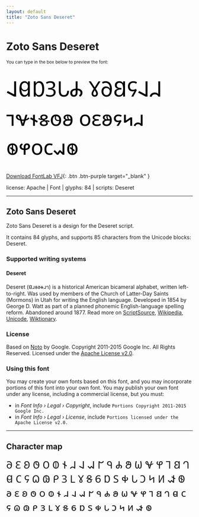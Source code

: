 ```yaml
---
layout: default
title: "Zoto Sans Deseret"
---
```


# Zoto Sans Deseret

<small>You can type in the box below to preview the font:</small>

<div contenteditable="true" style="font-family: 'Zoto Sans Deseret'; font-size: 4em; color:black; margin: 0.5em 0 0.5em 0; line-height: 1.4em;">
𐐈𐐔𐐟𐐚𐐢𐐌 𐐜𐐀𐐒𐐖𐐈𐐇 𐐹𐐷𐐮𐑅𐐫𐐵 𐐬𐐩𐐵𐐾𐑌𐐯 𐑏𐐸𐐬𐐽𐐱𐑏
</div>

[Download FontLab VFJ](https://downgit.github.io/#/home?url=https://github.com/fontlabcom/getgo-fonts/blob/main/getgo-fonts/apache/zotosans/zotosans-deseret.vfj){: .btn .btn-purple target="_blank" }

license: Apache \| Font \| glyphs: 84 \| scripts: Deseret

---


## Zoto Sans Deseret

Zoto Sans Deseret is a design for the Deseret script.

It contains 84 glyphs, and supports 85 characters from the Unicode blocks: Deseret.


### Supported writing systems


#### Deseret

Deseret (𐐔𐐯𐑅𐐨𐑉𐐯𐐻) is a historical American bicameral alphabet, written left-to-right. Was used by members of the Church of Latter-Day Saints (Mormons) in Utah for writing the English language. Developed in 1854 by George D. Watt as part of a planned phonemic English-language spelling reform. Abandoned around 1877. Read more on [ScriptSource](https://scriptsource.org/scr/Dsrt), [Wikipedia](https://en.wikipedia.org/wiki/ISO_15924:Dsrt), [Unicode](https://www.unicode.org/versions/Unicode13.0.0/ch20.pdf#G27507), [Wiktionary](https://en.wiktionary.org/wiki/Category:Deseret_script).


### License

Based on [Noto](https://github.com/notofonts) by Google. Copyright 2011-2015 Google Inc. All Rights Reserved. Licensed under the [Apache License v2.0](https://www.apache.org/licenses/LICENSE-2.0.txt).

### Using this font

You may create your own fonts based on this font, and you may incorporate portions of this font into your own font. You may publish your own font under any license, including a commercial license, but you must:

- in _Font Info › Legal › Copyright_, include `Portions Copyright 2011-2015 Google Inc.`
- in _Font Info › Legal › License_, include `Portions licensed under the Apache License v2.0.`


---

## Character map

<div style="font-family: 'Zoto Sans Deseret'; font-size: 2em;">
𐐀 𐐁 𐐂 𐐃 𐐄 𐐅 𐐆 𐐇 𐐈 𐐉 𐐊 𐐋 𐐌 𐐍 𐐎 𐐏 𐐐 𐐑 𐐒 𐐓 𐐔 𐐕 𐐖 𐐗 𐐘 𐐙 𐐚 𐐛 𐐜 𐐝 𐐞 𐐟 𐐠 𐐡 𐐢 𐐣 𐐤 𐐥 𐐦 𐐧 𐐨 𐐩 𐐪 𐐫 𐐬 𐐭 𐐮 𐐯 𐐰 𐐱 𐐲 𐐳 𐐴 𐐵 𐐶 𐐷 𐐸 𐐹 𐐺 𐐻 𐐼 𐐽 𐐾 𐐿 𐑀 𐑁 𐑂 𐑃 𐑄 𐑅 𐑆 𐑇 𐑈 𐑉 𐑊 𐑋 𐑌 𐑍 𐑎 𐑏
</div>

